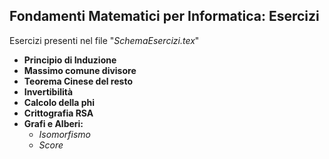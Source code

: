 ## Fondamenti Matematici per Informatica: Esercizi
Esercizi presenti nel file "_SchemaEsercizi.tex_"
- **Principio di Induzione**
- **Massimo comune divisore**
- **Teorema Cinese del resto**
- **Invertibilità**
- **Calcolo della phi**
- **Crittografia RSA**
- **Grafi e Alberi:**
  - _Isomorfismo_ 
  - _Score_
